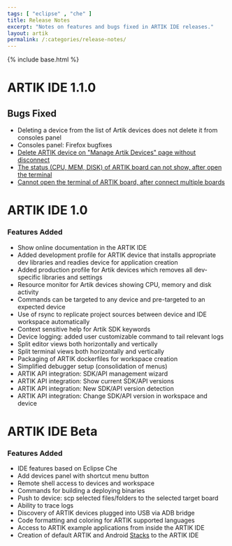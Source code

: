 ```yaml
---
tags: [ "eclipse" , "che" ]
title: Release Notes
excerpt: "Notes on features and bugs fixed in ARTIK IDE releases."
layout: artik
permalink: /:categories/release-notes/
---
```

{% include base.html %}
# ARTIK IDE 1.1.0  
## Bugs Fixed
* Deleting a device from the list of Artik devices does not delete it from consoles panel
* Consoles panel: Firefox bugfixes
* [Delete ARTIK device on "Manage Artik Devices" page without disconnect](https://github.com/codenvy/artik-ide/issues/106)
* [The status (CPU, MEM, DISK) of ARTIK board can not show, after open the terminal](https://github.com/codenvy/artik-ide/issues/107)
* [Cannot open the terminal of ARTIK board, after connect multiple boards](https://github.com/codenvy/artik-ide/issues/108)


# ARTIK IDE 1.0  
### Features Added
* Show online documentation in the ARTIK IDE
* Added development profile for ARTIK device that installs appropriate dev libraries and readies device for application creation
* Added production profile for Artik devices which removes all dev-specific libraries and settings
* Resource monitor for Artik devices showing CPU, memory and disk activity
* Commands can be targeted to any device and pre-targeted to an expected device
* Use of rsync to replicate project sources between device and IDE workspace automatically
* Context sensitive help for Artik SDK keywords
* Device logging: added user customizable command to tail relevant logs
* Split editor views both horizontally and vertically
* Split terminal views both horizontally and vertically
* Packaging of ARTIK dockerfiles for workspace creation
* Simplified debugger setup (consolidation of menus)
* ARTIK API integration: SDK/API management wizard
* ARTIK API integration: Show current SDK/API versions
* ARTIK API integration: New SDK/API version detection
* ARTIK API integration: Change SDK/API version in workspace and device

# ARTIK IDE Beta  
### Features Added
* IDE features based on Eclipse Che
* Add devices panel with shortcut menu button
* Remote shell access to devices and workspace
* Commands for building a deploying binaries
* Push to device: scp selected files/folders to the selected target board
* Ability to trace logs
* Discovery of ARTIK devices plugged into USB via ADB bridge
* Code formatting and coloring for ARTIK supported languages
* Access to ARTIK example applications from inside the ARTIK IDE
* Creation of default ARTIK and Android [Stacks](../../docs/stacks) to the ARTIK IDE
